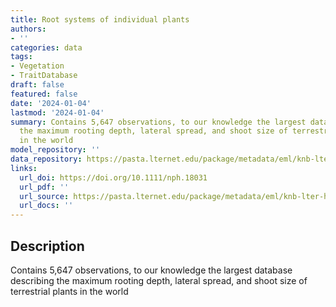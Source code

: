 ```yaml
---
title: Root systems of individual plants
authors:
- ''
categories: data
tags:
- Vegetation
- TraitDatabase
draft: false
featured: false
date: '2024-01-04'
lastmod: '2024-01-04'
summary: Contains 5,647 observations, to our knowledge the largest database describing
  the maximum rooting depth, lateral spread, and shoot size of terrestrial plants
  in the world
model_repository: ''
data_repository: https://pasta.lternet.edu/package/metadata/eml/knb-lter-hfr/426/1
links:
  url_doi: https://doi.org/10.1111/nph.18031
  url_pdf: ''
  url_source: https://pasta.lternet.edu/package/metadata/eml/knb-lter-hfr/426/1
  url_docs: ''
---
```


## Description

Contains 5,647 observations, to our knowledge the largest database describing the maximum rooting depth, lateral spread, and shoot size of terrestrial plants in the world

